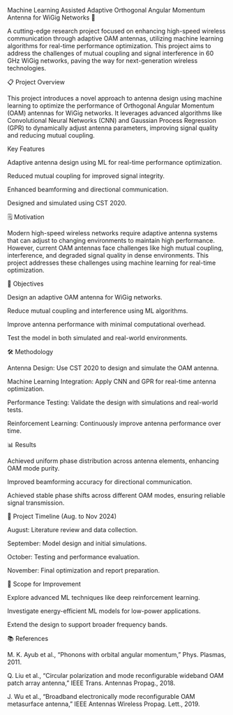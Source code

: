 Machine Learning Assisted Adaptive Orthogonal Angular Momentum Antenna for WiGig Networks 🚀

A cutting-edge research project focused on enhancing high-speed wireless communication through adaptive OAM antennas, utilizing machine learning algorithms for real-time performance optimization. This project aims to address the challenges of mutual coupling and signal interference in 60 GHz WiGig networks, paving the way for next-generation wireless technologies.

📋 Project Overview

This project introduces a novel approach to antenna design using machine learning to optimize the performance of Orthogonal Angular Momentum (OAM) antennas for WiGig networks. It leverages advanced algorithms like Convolutional Neural Networks (CNN) and Gaussian Process Regression (GPR) to dynamically adjust antenna parameters, improving signal quality and reducing mutual coupling.

Key Features

Adaptive antenna design using ML for real-time performance optimization.

Reduced mutual coupling for improved signal integrity.

Enhanced beamforming and directional communication.

Designed and simulated using CST 2020.

🗒️ Motivation

Modern high-speed wireless networks require adaptive antenna systems that can adjust to changing environments to maintain high performance. However, current OAM antennas face challenges like high mutual coupling, interference, and degraded signal quality in dense environments. This project addresses these challenges using machine learning for real-time optimization.

🎯 Objectives

Design an adaptive OAM antenna for WiGig networks.

Reduce mutual coupling and interference using ML algorithms.

Improve antenna performance with minimal computational overhead.

Test the model in both simulated and real-world environments.

🛠️ Methodology

Antenna Design: Use CST 2020 to design and simulate the OAM antenna.

Machine Learning Integration: Apply CNN and GPR for real-time antenna optimization.

Performance Testing: Validate the design with simulations and real-world tests.

Reinforcement Learning: Continuously improve antenna performance over time.

📊 Results

Achieved uniform phase distribution across antenna elements, enhancing OAM mode purity.

Improved beamforming accuracy for directional communication.

Achieved stable phase shifts across different OAM modes, ensuring reliable signal transmission.

📅 Project Timeline (Aug. to Nov 2024)

August: Literature review and data collection.

September: Model design and initial simulations.

October: Testing and performance evaluation.

November: Final optimization and report preparation.

🔄 Scope for Improvement

Explore advanced ML techniques like deep reinforcement learning.

Investigate energy-efficient ML models for low-power applications.

Extend the design to support broader frequency bands.

📚 References

M. K. Ayub et al., “Phonons with orbital angular momentum,” Phys. Plasmas, 2011.

Q. Liu et al., “Circular polarization and mode reconfigurable wideband OAM patch array antenna,” IEEE Trans. Antennas Propag., 2018.

J. Wu et al., “Broadband electronically mode reconfigurable OAM metasurface antenna,” IEEE Antennas Wireless Propag. Lett., 2019.

